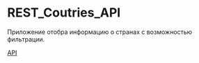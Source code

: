 # REST_Coutries_API

Приложение отобра информацию о странах с возможностью фильтрации.

[API](https://restcountries.com/)

